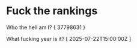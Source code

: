 # Fuck the rankings

Who the hell am I?
{ 37798631 }

What fucking year is it?
[ 2025-07-22T15:00:00Z ]
